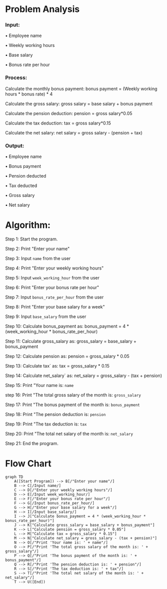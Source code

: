 # Problem Analysis

### Input:
• Employee name

• Weekly working hours

• Base salary

• Bonus rate per hour

### Process:

Calculate the monthly bonus payment: bonus payment = (Weekly working hours * bonus rate) * 4

Calculate the gross salary: gross salary = base salary + bonus payment

Calculate the pension deduction: pension = gross salary*0.05

Calculate the tax deduction: tax = gross salary*0.15

Calculate the net salary: net salary = gross salary - (pension + tax)

### Output:

• Employee name

• Bonus payment

• Pension deducted

• Tax deducted

• Gross salary

• Net salary

# Algorithm:

Step 1: Start the program.

Step 2: Print "Enter your name"

Step 3: Input `name` from the user

Step 4: Print "Enter your weekly working hours"

Step 5: Input `week_working_hour` from the user

Step 6: Print "Enter your bonus rate per hour"

Step 7: Input `bonus_rate_per_hour` from the user

Step 8: Print "Enter your base salary for a week"

Step 9: Input `base_salary` from the user

Step 10: Calculate bonus_payment as: bonus_payment = 4 * (week_working_hour * bonus_rate_per_hour)

Step 11: Calculate gross_salary as: gross_salary = base_salary + bonus_payment

Step 12: Calculate pension as: pension = gross_salary * 0.05

Step 13: Calculate tax` as: tax = gross_salary * 0.15

Step 14: Calculate net_salary` as: net_salary = gross_salary - (tax + pension)

Step 15: Print "Your name is:  `name`

step 16: Print "The total gross salary of the month is:  `gross_salary`

Step 17: Print "The bonus payment of the month is:  `bonus_payment`

Step 18: Print "The pension deduction is:  `pension`

Step 19: Print "The tax deduction is: `tax`

Step 20: Print "The total net salary of the month is: `net_salary`

Step 21: End the program.

# Flow Chart

``` mermaid
graph TD
    A([Start Program]) --> B[/"Enter your name"/]
    B --> C[/Input name/]
    C --> D[/"Enter your weekly working hours"/]
    D --> E[/Input week_working_hour/]
    E --> F[/"Enter your bonus rate per hour"/]
    F --> G[/Input bonus_rate_per_hour/]
    G --> H[/"Enter your base salary for a week"/]
    H --> I[/Input base_salary/]
    I --> J["Calculate bonus_payment = 4 * (week_working_hour * bonus_rate_per_hour)"]
    J --> K["Calculate gross_salary = base_salary + bonus_payment"]
    K --> L["Calculate pension = gross_salary * 0.05"]
    L --> M["Calculate tax = gross_salary * 0.15"]
    M --> N["Calculate net_salary = gross_salary - (tax + pension)"]
    N --> O[/"Print 'Your name is: ' + name"/]
    O --> P[/"Print 'The total gross salary of the month is: ' + gross_salary"/]
    P --> Q[/"Print 'The bonus payment of the month is: ' + bonus_payment"/]
    Q --> R[/"Print 'The pension deduction is: ' + pension"/]
    R --> S[/"Print 'The tax deduction is: ' + tax"/]
    S --> T[/"Print 'The total net salary of the month is: ' + net_salary"/]
    T --> U([End])
